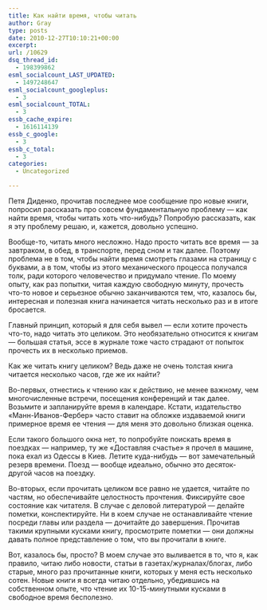 ```yaml
---
title: Как найти время, чтобы читать
author: Gray
type: posts
date: 2010-12-27T10:10:21+00:00
excerpt:
url: /10629
dsq_thread_id:
  - 198399862
esml_socialcount_LAST_UPDATED:
  - 1497248647
esml_socialcount_googleplus:
  - 3
esml_socialcount_TOTAL:
  - 3
essb_cache_expire:
  - 1616114139
essb_c_google:
  - 3
essb_c_total:
  - 3
categories:
  - Uncategorized

---
```








Петя Диденко, прочитав последнее мое сообщение про новые книги, попросил рассказать про совсем фундаментальную проблему — как найти время, чтобы читать хоть что-нибудь? Попробую рассказать, как я эту проблему решаю, и, кажется, довольно успешно.

Вообще-то, читать много несложно. Надо просто читать все время — за завтраком, в обед, в транспорте, перед сном и так далее. Поэтому проблема не в том, чтобы найти время смотреть глазами на страницу с буквами, а в том, чтобы из этого механического процесса получался толк, ради которого человечество и придумало чтение. По моему опыту, как раз попытки, читая каждую свободную минуту, прочесть что-то новое и серьезное обычно заканчиваются тем, что, казалось бы, интересная и полезная книга начинается читать несколько раз и в итоге бросается.

Главный принцип, который я для себя вывел — если хотите прочесть что-то, надо читать это целиком. Это необязательно относится к книгам — большая статья, эссе в журнале тоже часто страдают от попыток прочесть их в несколько приемов.

Как же читать книгу целиком? Ведь даже не очень толстая книга читается несколько часов, где же их найти?

Во-первых, отнестись к чтению как к действию, не менее важному, чем многочисленные встречи, посещения конференций и так далее. Возьмите и запланируйте время в календаре. Кстати, издательство &#171;Манн-Иванов-Фербер&#187; часто ставит на обложке издаваемой книги примерное время ее чтения — для меня это довольно близкая оценка.

Если такого большого окна нет, то попробуйте поискать время в поездках — например, ту же &#171;Доставляя счастье&#187; я прочел в машине, пока ехал из Одессы в Киев. Летите куда-нибудь — вот замечательный резерв времени. Поезд — вообще идеально, обычно это десяток-другой часов на поездку.

Во-вторых, если прочитать целиком все равно не удается, читайте по частям, но обеспечивайте целостность прочтения. Фиксируйте свое состояние как читателя. В случае с деловой литературой — делайте пометки, конспектируйте. Ни в коем случае не останавливайте чтение посреди главы или раздела — дочитайте до завершения. Прочитав такими крупными кусками книгу, просмотрите пометки — они должны давать полное представление о том, что вы прочитали в книге.

Вот, казалось бы, просто? В моем случае это выливается в то, что я, как правило, читаю либо новости, статьи в газетах/журналах/блогах, либо старые, много раз прочитанные книги, которых у меня есть несколько сотен. Новые книги я всегда читаю отдельно, убедившись на собственном опыте, что чтение их 10-15-минутными кусками в свободное время бесполезно.